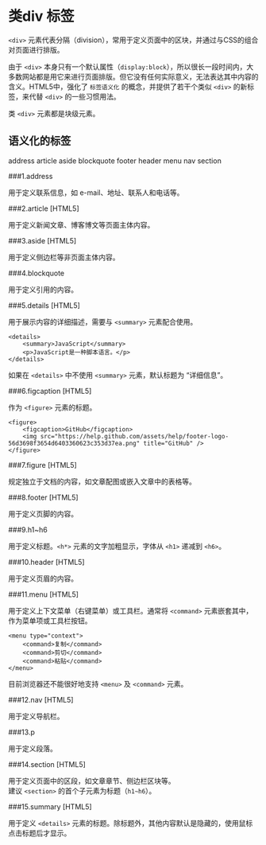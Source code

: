 类div 标签
========

`<div>` 元素代表分隔（division），常用于定义页面中的区块，并通过与CSS的组合对页面进行排版。

由于 `<div>` 本身只有一个默认属性（`display:block`），所以很长一段时间内，大多数网站都是用它来进行页面排版。但它没有任何实际意义，无法表达其中内容的含义。HTML5中，强化了 `标签语义化` 的概念，并提供了若干个类似 `<div>` 的新标签，来代替 `<div>` 的一些习惯用法。

类 `<div>` 元素都是块级元素。

语义化的标签
-----------

address article aside blockquote footer header menu nav section

###1.address

用于定义联系信息，如 e-mail、地址、联系人和电话等。

###2.article [HTML5]

用于定义新闻文章、博客博文等页面主体内容。

###3.aside [HTML5]

用于定义侧边栏等非页面主体内容。

###4.blockquote

用于定义引用的内容。

###5.details [HTML5]

用于展示内容的详细描述，需要与 `<summary>` 元素配合使用。

	<details>
		<summary>JavaScript</summary>
		<p>JavaScript是一种脚本语言。</p>
	</details>

如果在 `<details>` 中不使用 `<summary>` 元素，默认标题为 “详细信息”。

###6.figcaption [HTML5]

作为 `<figure>` 元素的标题。

	<figure>
		<figcaption>GitHub</figcaption>
		<img src="https://help.github.com/assets/help/footer-logo-56d3698f3654d6403360623c353d37ea.png" title="GitHub" />
	</figure>

###7.figure [HTML5]

规定独立于文档的内容，如文章配图或嵌入文章中的表格等。

###8.footer [HTML5]

用于定义页脚的内容。

###9.h1~h6

用于定义标题。`<h*>` 元素的文字加粗显示，字体从 `<h1>` 递减到 `<h6>`。

###10.header [HTML5]

用于定义页眉的内容。

###11.menu [HTML5]

用于定义上下文菜单（右键菜单）或工具栏。通常将 `<command>` 元素嵌套其中，作为菜单项或工具栏按钮。

	<menu type="context">
		<command>复制</command>
		<command>剪切</command>
		<command>粘贴</command>
	</menu>

目前浏览器还不能很好地支持 `<menu>` 及 `<command>` 元素。

###12.nav [HTML5]

用于定义导航栏。

###13.p

用于定义段落。

###14.section [HTML5]

用于定义页面中的区段，如文章章节、侧边栏区块等。  
建议 `<section>` 的首个子元素为标题（`h1~h6`）。

###15.summary [HTML5]

用于定义 `<details>` 元素的标题。除标题外，其他内容默认是隐藏的，使用鼠标点击标题后才显示。